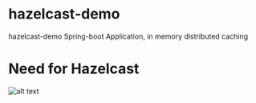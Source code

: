 # hazelcast-demo
hazelcast-demo Spring-boot Application, in memory distributed caching

# Need for Hazelcast

![alt text](https://www.codeusingjava.com/hazel1-3-min.JPG)

